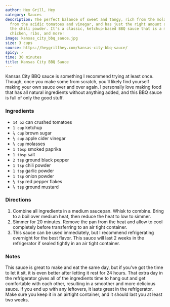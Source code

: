 ```yaml
---
author: Hey Grill, Hey
category: Sauces
description: The perfect balance of sweet and tangy, rich from the molasses, bright
  from the acidic tomatoes and vinegar, and has just the right amount of heat from
  the chili powder. It's a classic, ketchup-based BBQ sauce that is a must-have for
  chicken, ribs, and more!
image: kansas_city_bbq_sauce.jpg
size: 3 cups
source: https://heygrillhey.com/kansas-city-bbq-sauce/
spicy: ✓
time: 30 minutes
title: Kansas City BBQ Sauce
---
```

Kansas City BBQ sauce is something I recommend trying at least once. Though, once you make some from scratch, you’ll likely find yourself making your own sauce over and over again. I personally love making food that has all natural ingredients without anything added, and this BBQ sauce is full of only the good stuff.

### Ingredients

* `14 oz` can crushed tomatoes
* `1 cup` ketchup
* `¾ cup` brown sugar
* `½ cup` apple cider vinegar
* `½ cup` molasses
* `1 tbsp` smoked paprika
* `1 tbsp` salt
* `2 tsp` ground black pepper
* `1 tsp` chili powder
* `1 tsp` garlic powder
* `1 tsp` onion powder
* `½ tsp` red pepper flakes
* `½ tsp` ground mustard

### Directions

1. Combine all ingredients in a medium saucepan. Whisk to combine. Bring to a boil over medium heat, then reduce the heat to low to simmer.
2. Simmer for 20 minutes. Remove the pan from the heat and allow to cool completely before transferring to an air tight container.
3. This sauce can be used immediately, but I recommend refrigerating overnight for the best flavor. This sauce will last 2 weeks in the refrigerator if sealed tightly in an air tight container.

### Notes

This sauce is great to make and eat the same day, but if you’ve got the time to let it sit, it is even better after letting it rest for 24 hours. That extra day in the refrigerator gives all of the ingredients time to hang out and get comfortable with each other, resulting in a smoother and more delicious sauce. If you end up with any leftovers, it lasts great in the refrigerator. Make sure you keep it in an airtight container, and it should last you at least two weeks.
